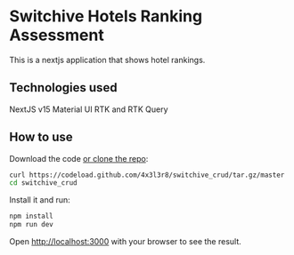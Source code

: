 # Switchive Hotels Ranking Assessment

This is a nextjs application that shows hotel rankings.

## Technologies used

NextJS v15
Material UI
RTK and RTK Query

## How to use

Download the code [or clone the repo](https://github.com/4x3l3r8/switchive_crud):

<!-- #default-branch-switch -->

```bash
curl https://codeload.github.com/4x3l3r8/switchive_crud/tar.gz/master | tar -xz  switchive_crud
cd switchive_crud
```

Install it and run:

```bash
npm install
npm run dev
```

Open [http://localhost:3000](http://localhost:3000) with your browser to see the result.
